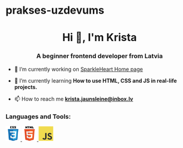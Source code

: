 # prakses-uzdevums

<h1 align="center">Hi 👋, I'm Krista</h1>
<h3 align="center">A beginner frontend developer from Latvia</h3>

- 🔭 I’m currently working on [SparkleHeart Home page](https://kjaunsleine.github.io/prakses-uzdevums/)

- 🌱 I’m currently learning **How to use HTML, CSS and JS in real-life projects.**

- 📫 How to reach me **krista.jaunsleine@inbox.lv**


<h3 align="left">Languages and Tools:</h3>
<p align="left"> <a href="https://www.w3schools.com/css/" target="_blank"> <img src="https://raw.githubusercontent.com/devicons/devicon/master/icons/css3/css3-original-wordmark.svg" alt="css3" width="40" height="40"/> </a> <a href="https://www.w3.org/html/" target="_blank"> <img src="https://raw.githubusercontent.com/devicons/devicon/master/icons/html5/html5-original-wordmark.svg" alt="html5" width="40" height="40"/> </a> <a href="https://developer.mozilla.org/en-US/docs/Web/JavaScript" target="_blank"> <img src="https://raw.githubusercontent.com/devicons/devicon/master/icons/javascript/javascript-original.svg" alt="javascript" width="40" height="40"/> </a> </p>

